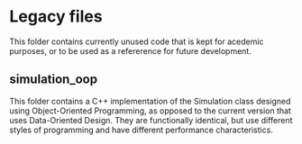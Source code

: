 # Legacy files

This folder contains currently unused code that is kept for acedemic purposes,
or to be used as a refererence for future development.

## simulation_oop

This folder contains a C++ implementation of the Simulation class designed
using Object-Oriented Programming, as opposed to the current version that uses
Data-Oriented Design. They are functionally identical, but use different
styles of programming and have different performance characteristics.
